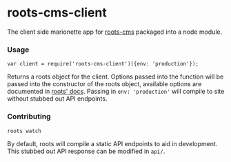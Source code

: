 roots-cms-client
================

The client side marionette app for [roots-cms](https://github.com/carrot/roots-cms) packaged into a node module.

### Usage

`var client = require('roots-cms-client')({env: 'production'});`

Returns a roots object for the client. Options passed into the function will be passed into the constructor of the roots object, available options are documented in [roots' docs](https://github.com/jenius/roots/blob/v3/docs/configuration.rst). Passing in `env: 'production'` will compile to site without stubbed out API endpoints.

### Contributing

`roots watch`

By default, roots will compile a static API endpoints to aid in development. This stubbed out API response can be modified in `api/`.
